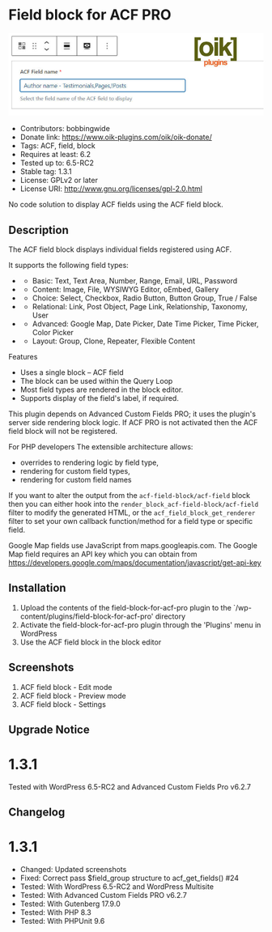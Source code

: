 # Field block for ACF PRO 
![banner](assets/field-block-for-acf-pro-banner-772x250.jpg)
* Contributors: bobbingwide
* Donate link: https://www.oik-plugins.com/oik/oik-donate/
* Tags: ACF, field, block
* Requires at least: 6.2
* Tested up to: 6.5-RC2
* Stable tag: 1.3.1
* License: GPLv2 or later
* License URI: http://www.gnu.org/licenses/gpl-2.0.html

No code solution to display ACF fields using the ACF field block.

## Description 
The ACF field block displays individual fields registered using ACF.

It supports the following field types:

* - Basic: Text, Text Area, Number, Range, Email, URL, Password
* - Content: Image, File, WYSIWYG Editor, oEmbed, Gallery
* - Choice: Select, Checkbox, Radio Button, Button Group, True / False
* - Relational: Link, Post Object, Page Link, Relationship, Taxonomy, User
* - Advanced: Google Map, Date Picker, Date Time Picker, Time Picker, Color Picker
* - Layout: Group, Clone, Repeater, Flexible Content

Features

- Uses a single block – ACF field
- The block can be used within the Query Loop
- Most field types are rendered in the block editor.
- Supports display of the field's label, if required.

This plugin depends on Advanced Custom Fields PRO; it uses the plugin's server side rendering block logic.
If ACF PRO is not activated then the ACF field block will not be registered.

For PHP developers
The extensible architecture allows:
- overrides to rendering logic by field type,
- rendering for custom field types,
- rendering for custom field names

If you want to alter the output from the `acf-field-block/acf-field` block
then you can either hook into the `render_block_acf-field-block/acf-field` filter to
modify the generated HTML,
or the `acf_field_block_get_renderer` filter to set your own callback function/method
for a field type or specific field.

Google Map fields use JavaScript from maps.googleapis.com.
The Google Map field requires an API key which you can obtain from
https://developers.google.com/maps/documentation/javascript/get-api-key

## Installation 
1. Upload the contents of the field-block-for-acf-pro plugin to the `/wp-content/plugins/field-block-for-acf-pro' directory
1. Activate the field-block-for-acf-pro plugin through the 'Plugins' menu in WordPress
1. Use the ACF field block in the block editor

## Screenshots 
1. ACF field block - Edit mode
1. ACF field block - Preview mode
1. ACF field block - Settings

## Upgrade Notice 
# 1.3.1 
Tested with WordPress 6.5-RC2 and Advanced Custom Fields Pro v6.2.7

## Changelog 
# 1.3.1 
* Changed: Updated screenshots
* Fixed: Correct pass $field_group structure to acf_get_fields() #24
* Tested: With WordPress 6.5-RC2 and WordPress Multisite
* Tested: With Advanced Custom Fields PRO v6.2.7
* Tested: With Gutenberg 17.9.0
* Tested: With PHP 8.3
* Tested: With PHPUnit 9.6
